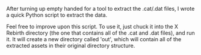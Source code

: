 After turning up empty handed for a tool to extract the .cat/.dat files, I wrote a quick Python script to extract the data.

Feel free to improve upon this script. To use it, just chuck it into the X Rebirth directory (the one that contains all of the .cat and .dat files), and run it. It will create a new directory called 'out', which will contain all of the extracted assets in their original directory structure.